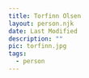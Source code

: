 ```yaml
---
title: Torfinn Olsen
layout: person.njk
date: Last Modified
description: ""
pic: torfinn.jpg
tags:
  - person
---
```


